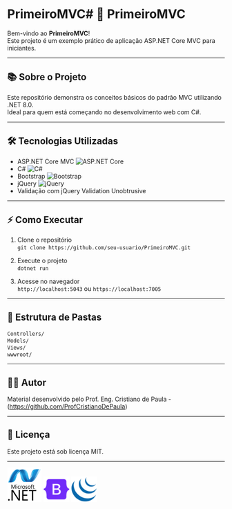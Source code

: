 # PrimeiroMVC# 🚀 PrimeiroMVC

Bem-vindo ao **PrimeiroMVC**!  
Este projeto é um exemplo prático de aplicação ASP.NET Core MVC para iniciantes.

---

## 📚 Sobre o Projeto

Este repositório demonstra os conceitos básicos do padrão MVC utilizando .NET 8.0.  
Ideal para quem está começando no desenvolvimento web com C#.

---

## 🛠️ Tecnologias Utilizadas

- ASP.NET Core MVC ![ASP.NET Core](https://img.shields.io/badge/ASP.NET_Core-8.0-blue)
- C# ![C#](https://img.shields.io/badge/C%23-8.0-blue)
- Bootstrap ![Bootstrap](https://img.shields.io/badge/Bootstrap-5.0-purple)
- jQuery ![jQuery](https://img.shields.io/badge/jQuery-3.6.0-blue)
- Validação com jQuery Validation Unobtrusive

---

## ⚡ Como Executar

1. Clone o repositório  
   `git clone https://github.com/seu-usuario/PrimeiroMVC.git`

2. Execute o projeto  
   `dotnet run`

3. Acesse no navegador  
   `http://localhost:5043` ou `https://localhost:7005`

---

## 📂 Estrutura de Pastas

```
Controllers/
Models/
Views/
wwwroot/
```

---

## 👨‍💻 Autor

Material desenvolvido pelo Prof. Eng. Cristiano de Paula - (https://github.com/ProfCristianoDePaula)

---

## 📄 Licença

Este projeto está sob licença MIT.

---

<div align="center text-light">
  <img src="https://raw.githubusercontent.com/devicons/devicon/master/icons/dot-net/dot-net-original-wordmark.svg" width="80" />
  <img src="https://raw.githubusercontent.com/devicons/devicon/master/icons/bootstrap/bootstrap-plain.svg" width="60" />
  <img src="https://raw.githubusercontent.com/devicons/devicon/master/icons/jquery/jquery-original.svg"  width="60" />
</div>